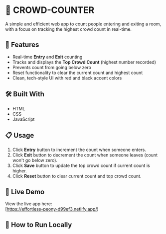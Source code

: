 # 👥 CROWD-COUNTER

A simple and efficient web app to count people entering and exiting a room, with a focus on tracking the highest crowd count in real-time.

## 🚀 Features

- Real-time **Entry** and **Exit** counting
- Tracks and displays the **Top Crowd Count** (highest number recorded)
- Prevents count from going below zero
- Reset functionality to clear the current count and highest count
- Clean, tech-style UI with red and black accent colors

## 🛠 Built With

- HTML
- CSS
- JavaScript

## 📋 Usage

1. Click **Entry** button to increment the count when someone enters.
2. Click **Exit** button to decrement the count when someone leaves (count won't go below zero).
3. Click **Save** button to update the top crowd count if current count is higher.
4. Click **Reset** button to clear current count and top crowd count.

## 🔗 Live Demo

View the live app here:  
[https://effortless-peony-d99ef3.netlify.app/)



## 📂 How to Run Locally


